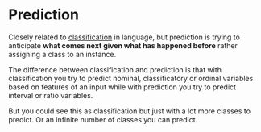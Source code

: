 # Prediction 
Closely related to [classification](../Classification/Classification.md) in language, but prediction is trying to anticipate **what comes next given what has happened before** rather assigning a class to an instance. 

The difference between classification and prediction is that with classification you try to predict nominal, classificatory or ordinal variables based on features of an input while with prediction you try to predict interval or ratio variables.

But you could see this as classification but just with a lot more classes to predict. Or an infinite number of classes you can predict.

